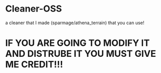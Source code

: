 # Cleaner-OSS
a cleaner that I made  (sparmage/athena_terrain) that you can use!

# IF YOU ARE GOING TO MODIFY IT AND DISTRUBE IT YOU MUST GIVE ME CREDIT!!!
